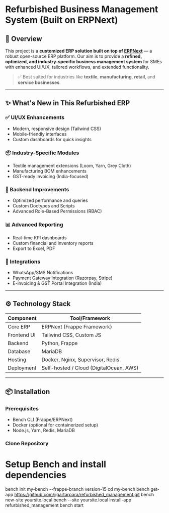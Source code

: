 # Refurbished Business Management System (Built on ERPNext)

## 🚀 Overview

This project is a **customized ERP solution built on top of [ERPNext](https://erpnext.com/)** — a robust open-source ERP platform. Our aim is to provide a **refined, optimized, and industry-specific business management system** for SMEs with enhanced UI/UX, tailored workflows, and extended functionality.

> ✅ Best suited for industries like **textile**, **manufacturing**, **retail**, and **service businesses**.

---

## ✨ What's New in This Refurbished ERP

### ✅ UI/UX Enhancements
- Modern, responsive design (Tailwind CSS)
- Mobile-friendly interfaces
- Custom dashboards for quick insights

### 📦 Industry-Specific Modules
- Textile management extensions (Loom, Yarn, Grey Cloth)
- Manufacturing BOM enhancements
- GST-ready invoicing (India-focused)

### 🔧 Backend Improvements
- Optimized performance and queries
- Custom Doctypes and Scripts
- Advanced Role-Based Permissions (RBAC)

### 📊 Advanced Reporting
- Real-time KPI dashboards
- Custom financial and inventory reports
- Export to Excel, PDF

### 🔗 Integrations
- WhatsApp/SMS Notifications
- Payment Gateway Integration (Razorpay, Stripe)
- E-invoicing & GST Portal Integration (India)

---

## ⚙️ Technology Stack

| Component     | Tool/Framework                         |
|---------------|----------------------------------------|
| Core ERP      | ERPNext (Frappe Framework)             |
| Frontend UI   | Tailwind CSS, Custom JS                |
| Backend       | Python, Frappe                         |
| Database      | MariaDB                                |
| Hosting       | Docker, Nginx, Supervisor, Redis       |
| Deployment    | Self-hosted / Cloud (DigitalOcean, AWS)|

---

## 📦 Installation

### Prerequisites
- Bench CLI (Frappe/ERPNext)
- Docker (optional for containerized setup)
- Node.js, Yarn, Redis, MariaDB

### Clone Repository

# Setup Bench and install dependencies
bench init my-bench --frappe-branch version-15
cd my-bench
bench get-app https://github.com/jigartarpara/refurbished_management.git
bench new-site yoursite.local
bench --site yoursite.local install-app refurbished_management
bench start
